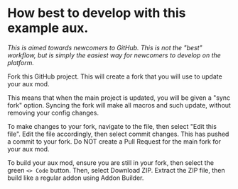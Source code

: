 # How best to develop with this example aux.
*This is aimed towards newcomers to GitHub. This is not the "best" workflow, but is simply the easiest way for newcomers to develop on the platform.*

Fork this GitHub project. This will create a fork that you will use to update your aux mod.

This means that when the main project is updated, you will be given a "sync fork" option. Syncing the fork will make all macros and such update, without removing your config changes.

To make changes to your fork, navigate to the file, then select "Edit this file". Edit the file accordingly, then select commit changes. This has pushed a commit to your fork. Do NOT create a Pull Request for the main fork for your aux mod.

To build your aux mod, ensure you are still in your fork, then select the green `<> Code` button. Then, select Download ZIP. Extract the ZIP file, then build like a regular addon using Addon Builder.
